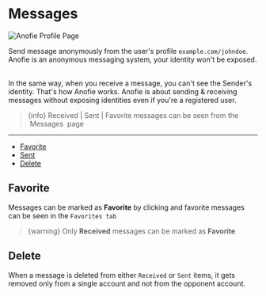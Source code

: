 # Messages

![Anofie Profile Page](https://anofie-docs.classiebit.com/images/framed-message-1.jpg "Anofie Profile Page")

Send message anonymously from the user's profile `example.com/johndoe`. Anofie is an anonymous messaging system, your identity won't be exposed.

<br>
In the same way, when you receive a message, you can't see the Sender's identity. That's how Anofie works. Anofie is about sending & receiving messages without exposing identities even if you're a registered user.


>{info} Received | Sent | Favorite messages can be seen from the &nbsp;<larecipe-button type="primary" rounded>Messages</larecipe-button>&nbsp; page


---

- [Favorite](#Favorite)
- [Sent](#Sent)
- [Delete](#Delete)



<a name="Favorite"></a>
## Favorite

Messages can be marked as **Favorite** by clicking <larecipe-badge type="danger" circle icon="fa fa-heart"></larecipe-badge> and favorite messages can be seen in the `Favorites tab`


> {warning} Only **Received** messages can be marked as **Favorite**



<a name="Delete"></a>
## Delete

When a message is deleted from either `Received` or `Sent` items, it gets removed only from a single account and not from the opponent account.